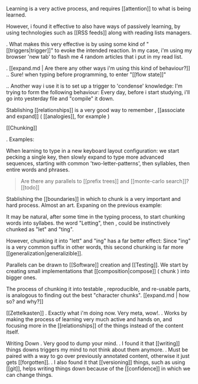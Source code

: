 Learning is a very active process, and requires [[attention]] to what is being learned.

However, i found it effective to also have ways of passively learning, by using technologies such as [[RSS feeds]] along with reading lists managers.

. What makes this very effective is by using some kind of "[[triggers|trigger]]" to evoke the intended reaction. In my case, i'm using my browser 'new tab' to flash me 4 random articles that i put in my read list.

. [[expand.md | Are there any other ways i'm using this kind of behaviour?]]
    .. Sure! when typing before programming, to enter "[[flow state]]"

.. Another way i use it is to set up a trigger to 'condense' knowledge: I'm trying to form the following behaviour: Every day, before i start studying, i'll go into yesterday file and "compile" it down.

Stablishing [[relationships]] is a very good way to remember , [[associate and expand]] ( [[analogies]], for example )

[[Chunking]]

. Examples:

When learning to type in a new keyboard layout configuration: we start pecking a single key, then slowly expand to type more advanced sequences, starting with common 'two-letter-patterns', then syllables, then entire words and phrases.

>Are there any parallels to [[prefix trees]] and [[monte-carlo search]]? [[todo]]

Stablishing the [[boundaries]] in which to chunk is a very important and hard process. Almost an art. Expaning on the previous example:

It may be natural, after some time in the typing process, to start chunking words into syllabes. the word "Letting", then , could be instinctively chunked as "let" and "ting".

However, chunking it into "lett" and "ing" has a far better effect:
Since "ing" is a very common suffix in other words, this second chunking is far more [[generalization|generalizible]].

Parallels can be drawn to [[Software]] creation and [[Testing]]. We start by creating small implementations that [[composition|compose]] ( chunk ) into bigger ones.

The process of chunking it into testable , reproducible, and re-usable parts, is analogous to finding out the best "character chunks". [[expand.md | how so? and why?]]

[[Zettelkasten]]
    . Exactly what i'm doing now. Very meta, wow!.
    . Works by making the process of learning very much active and hands on, and focusing more in the [[relationships]] of the things instead of the content itself.

Writing Down
    . Very good to dump your mind.
    . I found it that [[writing]] things downs triggers my mind to not think about them anymore.
    . Must be paired with a way to go over previously annotated content, otherwise it just gets [[forgotten]].
    . I also found it that [[versioning]] things, such as using [[git]], helps writing things down because of the [[confidence]] in which we can change things.
